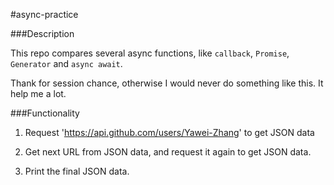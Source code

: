 #async-practice

###Description

This repo compares several async functions, like `callback`, `Promise`, `Generator` and `async await`.

Thank for session chance, otherwise I would never do something like this. It help me a lot.

###Functionality

1. Request 'https://api.github.com/users/Yawei-Zhang' to get JSON data

2. Get next URL from JSON data, and request it again to get JSON data.

3. Print the final JSON data.
